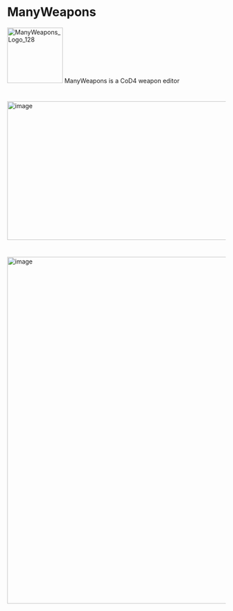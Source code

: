 # ManyWeapons
<img width="128" height="128" alt="ManyWeapons_Logo_128" src="https://github.com/user-attachments/assets/fdb3f25d-2c48-4f41-adda-17b7200e39d4" /> ManyWeapons is a CoD4 weapon editor  
# 
<img width="540" height="320" alt="image" src="https://github.com/user-attachments/assets/f0e43da5-bfb3-494b-838d-2423f4a97cf0" />

# 
<img width="1200" height="800" alt="image" src="https://github.com/user-attachments/assets/c6569cbc-0c57-49f5-8dec-a50ad14cd657" />
